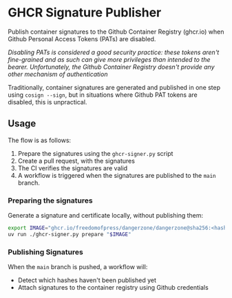 # GHCR Signature Publisher

Publish container signatures to the Github Container Registry (ghcr.io) when Github Personal Access Tokens (PATs) are disabled.

*Disabling PATs is considered a good security practice: these tokens aren't fine-grained and as such can give more privileges than intended to the bearer. Unfortunately, the Github Container Registry doesn't provide any other mechanism of authentication*

Traditionally, container signatures are generated and published in one step using
`cosign --sign`, but in situations where Github PAT tokens are disabled, this is unpractical.

## Usage

The flow is as follows:

1. Prepare the signatures using the `ghcr-signer.py` script
2. Create a pull request, with the signatures
3. The CI verifies the signatures are valid
4. A workflow is triggered when the signatures are published to the `main` branch.

### Preparing the signatures

Generate a signature and certificate locally, without publishing them:

```sh
export IMAGE="ghcr.io/freedomofpress/dangerzone/dangerzone@sha256:<hash>"
uv run ./ghcr-signer.py prepare "$IMAGE"
```

### Publishing Signatures

When the `main` branch is pushed, a workflow will:

- Detect which hashes haven't been published yet
- Attach signatures to the container registry using Github credentials
